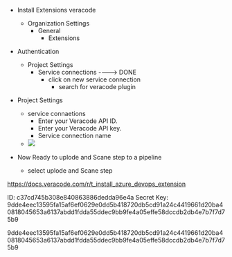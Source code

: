 - Install Extensions veracode
    - Organization Settings
        - General
            - Extensions
            
- Authentication
    - Project Settings
        - Service connections             ---->  DONE
            - click on new service connection 
                - search for veracode plugin 

- Project Settings
    - service connaetions
        - Enter your Veracode API ID.
        - Enter your Veracode API key.
        - Service connection name
    - ![](2022-09-26-13-52-03.png)
- Now Ready to uplode and Scane step  to a pipeline
    - select uplode and Scane step 


https://docs.veracode.com/r/t_install_azure_devops_extension

ID: c37cd745b308e840863886dedda96e4a
Secret Key: 9dde4eec13595fa15af6ef0629e0dd5b418720db5cd91a24c4419661d20ba40818045653a6137abdd1fdda55ddec9bb9fe4a05effe58dccdb2db4e7b7f7d75b9

9dde4eec13595fa15af6ef0629e0dd5b418720db5cd91a24c4419661d20ba40818045653a6137abdd1fdda55ddec9bb9fe4a05effe58dccdb2db4e7b7f7d75b9